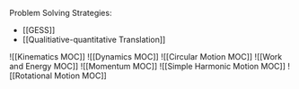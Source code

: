 Problem Solving Strategies:
- [[GESS]]
- [[Qualitiative-quantitative Translation]]

![[Kinematics MOC]]
![[Dynamics MOC]]
![[Circular Motion MOC]]
![[Work and Energy MOC]]
![[Momentum MOC]]
![[Simple Harmonic Motion MOC]]
![[Rotational Motion MOC]]
